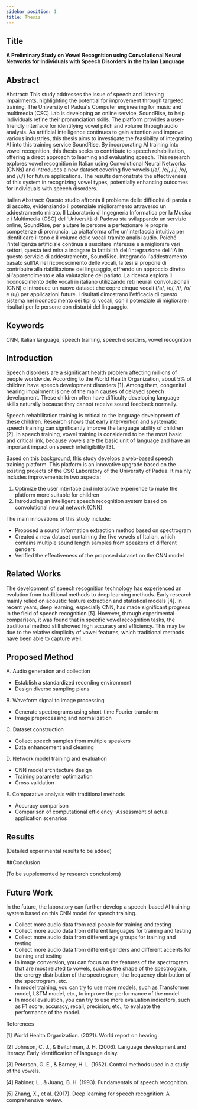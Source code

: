 ```yaml
---
sidebar_position: 1
title: Thesis
---
```


## Title

**A Preliminary Study on Vowel Recognition using Convolutional Neural Networks for Individuals with Speech Disorders in the Italian Language**

## Abstract

Abstract: This study addresses the issue of speech and listening impairments, highlighting the potential for improvement through targeted training. The University of Padua's Computer engineering for music and multimedia (CSC) Lab is developing an online service, SoundRise, to help individuals refine their pronunciation skills. The platform provides a user-friendly interface for identifying vowel pitch and volume through audio analysis. As artificial intelligence continues to gain attention and improve various industries, this thesis aims to investigate the feasibility of integrating AI into this training service SoundRise. By incorporating AI training into vowel recognition, this thesis seeks to contribute to speech rehabilitation, offering a direct approach to learning and evaluating speech. This research explores vowel recognition in Italian using Convolutional Neural Networks (CNNs) and introduces a new dataset covering five vowels (/a/, /e/, /i/, /o/, and /u/) for future applications. The results demonstrate the effectiveness of this system in recognizing vowel types, potentially enhancing outcomes for individuals with speech disorders.

Italian Abstract: Questo studio affronta il problema delle difficoltà di parola e di ascolto, evidenziando il potenziale miglioramento attraverso un addestramento mirato. Il Laboratorio di Ingegneria Informatica per la Musica e i Multimedia (CSC) dell'Università di Padova sta sviluppando un servizio online, SoundRise, per aiutare le persone a perfezionare le proprie competenze di pronuncia. La piattaforma offre un'interfaccia intuitiva per identificare il tono e il volume delle vocali tramite analisi audio. Poiché l'intelligenza artificiale continua a suscitare interesse e a migliorare vari settori, questa tesi mira a indagare la fattibilità dell'integrazione dell'IA in questo servizio di addestramento, SoundRise. Integrando l'addestramento basato sull'IA nel riconoscimento delle vocali, la tesi si propone di contribuire alla riabilitazione del linguaggio, offrendo un approccio diretto all'apprendimento e alla valutazione del parlato. La ricerca esplora il riconoscimento delle vocali in italiano utilizzando reti neurali convoluzionali (CNN) e introduce un nuovo dataset che copre cinque vocali (/a/, /e/, /i/, /o/ e /u/) per applicazioni future. I risultati dimostrano l'efficacia di questo sistema nel riconoscimento dei tipi di vocali, con il potenziale di migliorare i risultati per le persone con disturbi del linguaggio.

## Keywords

CNN, Italian language, speech training, speech disorders, vowel recognition

## Introduction

Speech disorders are a significant health problem affecting millions of people worldwide. According to the World Health Organization, about 5% of children have speech development disorders [1]. Among them, congenital hearing impairment is one of the main causes of delayed speech development. These children often have difficulty developing language skills naturally because they cannot receive sound feedback normally.

Speech rehabilitation training is critical to the language development of these children. Research shows that early intervention and systematic speech training can significantly improve the language ability of children [2]. In speech training, vowel training is considered to be the most basic and critical link, because vowels are the basic unit of language and have an important impact on speech intelligibility [3].

Based on this background, this study develops a web-based speech training platform. This platform is an innovative upgrade based on the existing projects of the CSC Laboratory of the University of Padua. It mainly includes improvements in two aspects:

1. Optimize the user interface and interactive experience to make the platform more suitable for children
2. Introducing an intelligent speech recognition system based on convolutional neural network (CNN)

The main innovations of this study include:

- Proposed a sound information extraction method based on spectrogram
- Created a new dataset containing the five vowels of Italian, which contains multiple sound length samples from speakers of different genders
- Verified the effectiveness of the proposed dataset on the CNN model

## Related Works

The development of speech recognition technology has experienced an evolution from traditional methods to deep learning methods. Early research mainly relied on acoustic feature extraction and statistical models [4]. In recent years, deep learning, especially CNN, has made significant progress in the field of speech recognition [5]. However, through experimental comparison, it was found that in specific vowel recognition tasks, the traditional method still showed high accuracy and efficiency. This may be due to the relative simplicity of vowel features, which traditional methods have been able to capture well.

## Proposed Method

A. Audio generation and collection

- Establish a standardized recording environment
- Design diverse sampling plans

B. Waveform signal to image processing

- Generate spectrograms using short-time Fourier transform
- Image preprocessing and normalization

C. Dataset construction

- Collect speech samples from multiple speakers
- Data enhancement and cleaning

D. Network model training and evaluation

- CNN model architecture design
- Training parameter optimization
- Cross validation

E. Comparative analysis with traditional methods

- Accuracy comparison
- Comparison of computational efficiency
  -Assessment of actual application scenarios

## Results

(Detailed experimental results to be added)

##Conclusion

(To be supplemented by research conclusions)

## Future Work

In the future, the laboratory can further develop a speech-based AI training system based on this CNN model for speech training.

- Collect more audio data from real people for training and testing
- Collect more audio data from different languages ​​for training and testing
- Collect more audio data from different age groups for training and testing
- Collect more audio data from different genders and different accents for training and testing
- In image conversion, you can focus on the features of the spectrogram that are most related to vowels, such as the shape of the spectrogram, the energy distribution of the spectrogram, the frequency distribution of the spectrogram, etc.
- In model training, you can try to use more models, such as Transformer model, LSTM model, etc., to improve the performance of the model.
- In model evaluation, you can try to use more evaluation indicators, such as F1 score, accuracy, recall, precision, etc., to evaluate the performance of the model.

References

[1] World Health Organization. (2021). World report on hearing.

[2] Johnson, C. J., & Beitchman, J. H. (2006). Language development and literacy: Early identification of language delay.

[3] Peterson, G. E., & Barney, H. L. (1952). Control methods used in a study of the vowels.

[4] Rabiner, L., & Juang, B. H. (1993). Fundamentals of speech recognition.

[5] Zhang, X., et al. (2017). Deep learning for speech recognition: A comprehensive review.
